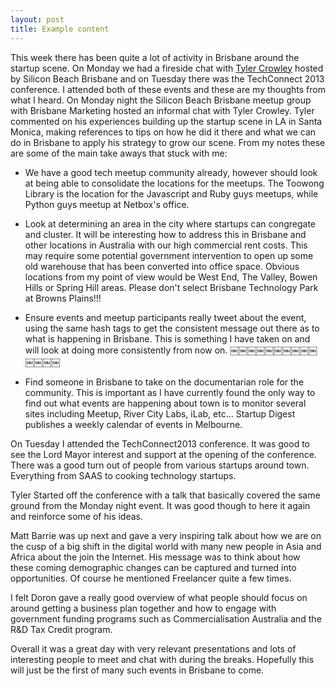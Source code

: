 ```yaml
---
layout: post
title: Example content
---
```


This week there has been quite a lot of activity in Brisbane around the startup scene. On Monday we had a fireside chat with [Tyler Crowley](https://twitter.com/steepdecline) hosted by Silicon Beach Brisbane and on Tuesday there was the TechConnect 2013 conference. I attended both of these events and these are my thoughts from what I heard.
On Monday night the Silicon Beach Brisbane meetup group with Brisbane Marketing hosted an informal chat with Tyler Crowley. Tyler commented on his experiences building up the startup scene in LA in Santa Monica, making references to tips on how he did it there and what we can do in Brisbane to apply his strategy to grow our scene. From my notes these are some of the main take aways that stuck with me:

* We have a good tech meetup community already, however should look at being able to consolidate the locations for the meetups. The Toowong Library is the location for the Javascript and Ruby guys meetups, while Python guys meetup at Netbox's office.

* Look at determining an area in the city where startups can congregate and cluster.
It will be interesting how to address this in Brisbane and other locations in Australia with our high commercial rent costs. This may require some potential government intervention to open up some old warehouse that has been converted into office space. Obvious locations from my point of view would be West End, The Valley, Bowen Hills or Spring Hill areas. Please don't select Brisbane Technology Park at Browns Plains!!!

* Ensure events and meetup participants really tweet about the event, using the same hash tags to get the consistent message out there as to what is happening in Brisbane.
This is something I have taken on and will look at doing more consistently from now on.
￼￼￼￼￼￼￼￼￼￼￼￼￼￼
* Find someone in Brisbane to take on the documentarian role for the community.
This is important as I have currently found the only way to find out what events are happening about town is to monitor several sites including Meetup, River City Labs, iLab, etc... Startup Digest publishes a weekly calendar of events in Melbourne.

On Tuesday I attended the TechConnect2013 conference. It was good to see the Lord Mayor interest and support at the opening of the conference. There was a good turn out of people from various startups around town. Everything from SAAS to cooking technology startups.

Tyler Started off the conference with a talk that basically covered the same ground from the Monday night event. It was good though to here it again and reinforce some of his ideas.

Matt Barrie was up next and gave a very inspiring talk about how we are on the cusp of a big shift in the digital world with many new people in Asia and Africa about the join the Internet. His message was to think about how these coming demographic changes can be captured and turned into opportunities. Of course he mentioned Freelancer quite a few times.

I felt Doron gave a really good overview of what people should focus on around getting a business plan together and how to engage with government funding programs such as Commercialisation Australia and the R&D Tax Credit program.

Overall it was a great day with very relevant presentations and lots of interesting people to meet and chat with during the breaks. Hopefully this will just be the first of many such events in Brisbane to come.
